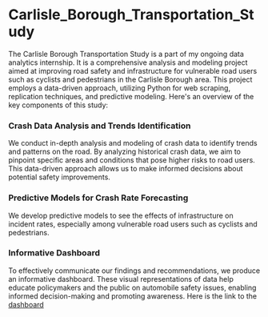 # Carlisle_Borough_Transportation_Study

The Carlisle Borough Transportation Study is a part of my ongoing data analytics internship. It is a comprehensive analysis and modeling project aimed at improving road safety and infrastructure for vulnerable road users such as cyclists and pedestrians in the Carlisle Borough area. This project employs a data-driven approach, utilizing Python for web scraping, replication techniques, and predictive modeling. Here's an overview of the key components of this study:

### Crash Data Analysis and Trends Identification

We conduct in-depth analysis and modeling of crash data to identify trends and patterns on the road. By analyzing historical crash data, we aim to pinpoint specific areas and conditions that pose higher risks to road users. This data-driven approach allows us to make informed decisions about potential safety improvements.

### Predictive Models for Crash Rate Forecasting

We develop predictive models to see the effects of infrastructure on incident rates, especially among vulnerable road users such as cyclists and pedestrians. 

### Informative Dashboard

To effectively communicate our findings and recommendations, we produce an informative dashboard. These visual representations of data help educate policymakers and the public on automobile safety issues, enabling informed decision-making and promoting awareness. Here is the link to the [dashboard](https://public.tableau.com/app/profile/margaretnguyen/viz/SUMMARYOFAUTOMOBILEINCIDENTSINVOLVINGCYCLISTSANDPEDESTRIANSINPENNSYLVANIA2017-2021/Dashboard1)
